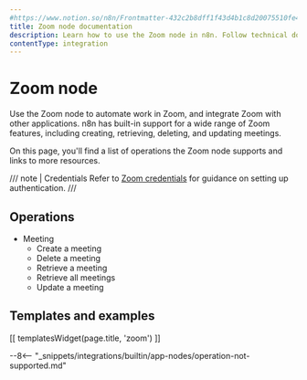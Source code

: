 ```yaml
---
#https://www.notion.so/n8n/Frontmatter-432c2b8dff1f43d4b1c8d20075510fe4
title: Zoom node documentation
description: Learn how to use the Zoom node in n8n. Follow technical documentation to integrate Zoom node into your workflows.
contentType: integration
---
```


# Zoom node

Use the Zoom node to automate work in Zoom, and integrate Zoom with other applications. n8n has built-in support for a wide range of Zoom features, including creating, retrieving, deleting, and updating meetings. 

On this page, you'll find a list of operations the Zoom node supports and links to more resources.

/// note | Credentials
Refer to [Zoom credentials](/integrations/builtin/credentials/zoom/) for guidance on setting up authentication. 
///

## Operations

* Meeting
    * Create a meeting
    * Delete a meeting
    * Retrieve a meeting
    * Retrieve all meetings
    * Update a meeting

## Templates and examples

<!-- see https://www.notion.so/n8n/Pull-in-templates-for-the-integrations-pages-37c716837b804d30a33b47475f6e3780 -->
[[ templatesWidget(page.title, 'zoom') ]]

--8<-- "_snippets/integrations/builtin/app-nodes/operation-not-supported.md"
